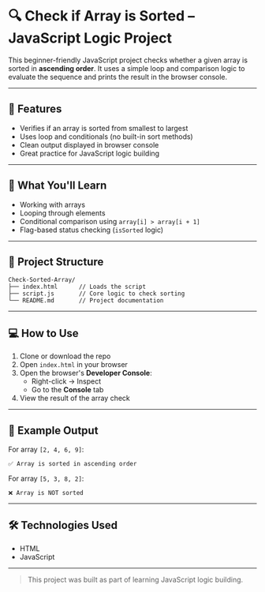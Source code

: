 # 🔍 Check if Array is Sorted – JavaScript Logic Project

This beginner-friendly JavaScript project checks whether a given array is sorted in **ascending order**. It uses a simple loop and comparison logic to evaluate the sequence and prints the result in the browser console.

---

## 🚀 Features

- Verifies if an array is sorted from smallest to largest
- Uses loop and conditionals (no built-in sort methods)
- Clean output displayed in browser console
- Great practice for JavaScript logic building

---

## 🧠 What You'll Learn

- Working with arrays
- Looping through elements
- Conditional comparison using `array[i] > array[i + 1]`
- Flag-based status checking (`isSorted` logic)

---

## 📁 Project Structure

```
Check-Sorted-Array/
├── index.html      // Loads the script
├── script.js       // Core logic to check sorting
└── README.md       // Project documentation
```

---

## 💻 How to Use

1. Clone or download the repo
2. Open `index.html` in your browser
3. Open the browser's **Developer Console**:
   - Right-click → Inspect
   - Go to the **Console** tab
4. View the result of the array check

---

## 🧪 Example Output

For array `[2, 4, 6, 9]`:
```
✅ Array is sorted in ascending order
```

For array `[5, 3, 8, 2]`:
```
❌ Array is NOT sorted
```

---

## 🛠️ Technologies Used

- HTML
- JavaScript

---

> This project was built as part of learning JavaScript logic building.
